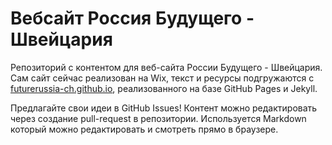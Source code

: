 # Вебсайт Россия Будущего - Швейцария

Репозиторий с контентом для веб-сайта России Будущего - Швейцария.
Сам сайт сейчас реализован на Wix, текст и ресурсы подгружаются с [futurerussia-ch.github.io](https://futurerussia-ch.github.io/),
реализованного на базе GitHub Pages и Jekyll.

Предлагайте свои идеи в GitHub Issues!
Контент можно редактировать через создание pull-request в репозитории.
Используется Markdown который можно редактировать и смотреть прямо в браузере.

<!-- Основной репозиторий для взаимодействия между участниками сообщества 
и совместной работы над проектами: веб-сайт, social media и другие ресурсы. -->
